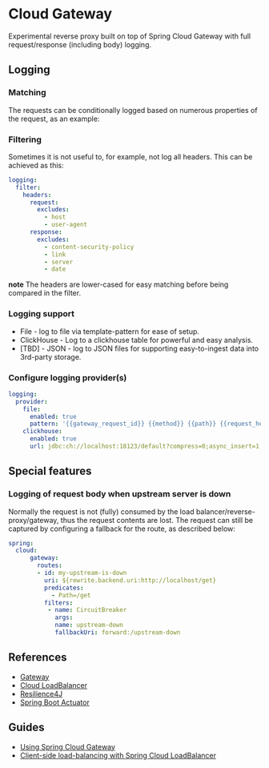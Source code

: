 # Cloud Gateway

Experimental reverse proxy built on top of Spring Cloud Gateway with full request/response (including body) logging.

## 

## Logging

### Matching
The requests can be conditionally logged based on numerous properties of the request, as an example:


### Filtering
Sometimes it is not useful to, for example, not log all headers. This can be achieved as this:
```yaml
logging:
  filter:
    headers:
      request:
        excludes:
          - host
          - user-agent
      response:
        excludes:
          - content-security-policy
          - link
          - server
          - date
```
**note**
The headers are lower-cased for easy matching before being compared in the filter.


### Logging support
* File - log to file via template-pattern for ease of setup.
* ClickHouse - Log to a clickhouse table for powerful and easy analysis.
* [TBD] - JSON - log to JSON files for supporting easy-to-ingest data into 3rd-party storage.

### Configure logging provider(s)
```yaml
logging:
  provider:
    file:
      enabled: true
      pattern: '{{gateway_request_id}} {{method}} {{path}} {{request_headers["Content-Length"][0]}} {{status}}'
    clickhouse:
      enabled: true
      url: jdbc:ch://localhost:18123/default?compress=0;async_insert=1,wait_for_async_insert=0
```

## Special features

### Logging of request body when upstream server is down
Normally the request is not (fully) consumed by the load balancer/reverse-proxy/gateway, thus the request contents are lost.
The request can still be captured by configuring a fallback for the route, as described below:

```yaml
spring:
  cloud:
      gateway:
        routes:
        - id: my-upstream-is-down
          uri: ${rewrite.backend.uri:http://localhost/get}
          predicates:
            - Path=/get
          filters:
           - name: CircuitBreaker
             args:
             name: upstream-down
             fallbackUri: forward:/upstream-down
```

## References

* [Gateway](https://docs.spring.io/spring-cloud-gateway/docs/current/reference/html/)
* [Cloud LoadBalancer](https://docs.spring.io/spring-cloud-commons/docs/current/reference/html/#spring-cloud-loadbalancer)
* [Resilience4J](https://docs.spring.io/spring-cloud-circuitbreaker/docs/current/reference/html/#configuring-resilience4j-circuit-breakers)
* [Spring Boot Actuator](https://docs.spring.io/spring-boot/docs/3.0.4/reference/htmlsingle/#actuator)

## Guides

* [Using Spring Cloud Gateway](https://github.com/spring-cloud-samples/spring-cloud-gateway-sample)
* [Client-side load-balancing with Spring Cloud LoadBalancer](https://spring.io/guides/gs/spring-cloud-loadbalancer/)
